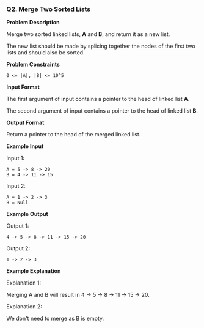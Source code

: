 ### Q2. Merge Two Sorted Lists

**Problem Description**

Merge two sorted linked lists, **A** and **B**, and return it as a new list.

The new list should be made by splicing together the nodes of the first two lists and should also be sorted.

**Problem Constraints**

```
0 <= |A|, |B| <= 10^5
```

**Input Format**

The first argument of input contains a pointer to the head of linked list **A**.

The second argument of input contains a pointer to the head of linked list **B**.

**Output Format**

Return a pointer to the head of the merged linked list.

**Example Input**

Input 1:

```
A = 5 -> 8 -> 20
B = 4 -> 11 -> 15
```

Input 2:

```
A = 1 -> 2 -> 3
B = Null
```

**Example Output**

Output 1:

```
4 -> 5 -> 8 -> 11 -> 15 -> 20
```

Output 2:

```
1 -> 2 -> 3
```

**Example Explanation**

Explanation 1:

Merging A and B will result in 4 -> 5 -> 8 -> 11 -> 15 -> 20.

Explanation 2:

We don't need to merge as B is empty.